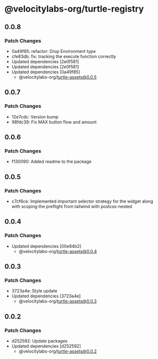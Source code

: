 # @velocitylabs-org/turtle-registry

## 0.0.8

### Patch Changes

- 0a49f85: refactor: Drop Environment type
- cfe83db: fix: tracking the execute function correctly
- Updated dependencies [2e0f581]
- Updated dependencies [2e0f581]
- Updated dependencies [0a49f85]
  - @velocitylabs-org/turtle-assets@0.0.5

## 0.0.7

### Patch Changes

- 12e7cdc: Version bump
- 98fdc39: Fix MAX button flow and amount

## 0.0.6

### Patch Changes

- f130090: Added readme to the package

## 0.0.5

### Patch Changes

- c7cf6ce: Implemented important selector strategy for the widget along with scoping the preflight from tailwind with postcss-nested

## 0.0.4

### Patch Changes

- Updated dependencies [00e84b2]
  - @velocitylabs-org/turtle-assets@0.0.4

## 0.0.3

### Patch Changes

- 3723a4e: Style update
- Updated dependencies [3723a4e]
  - @velocitylabs-org/turtle-assets@0.0.3

## 0.0.2

### Patch Changes

- d252592: Update packages
- Updated dependencies [d252592]
  - @velocitylabs-org/turtle-assets@0.0.2

